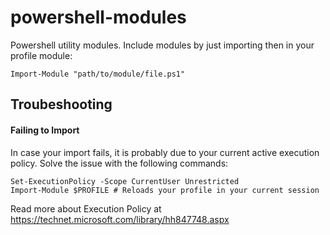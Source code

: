 # powershell-modules

Powershell utility modules. Include modules by just importing then in your profile module:

```{powershell}
Import-Module "path/to/module/file.ps1"
```

## Troubeshooting

#### Failing to Import
In case your import fails, it is probably due to your current active execution policy.
Solve the issue with the following commands:
```{powershell}
Set-ExecutionPolicy -Scope CurrentUser Unrestricted
Import-Module $PROFILE # Reloads your profile in your current session
```
Read more about Execution Policy at https://technet.microsoft.com/library/hh847748.aspx

